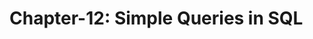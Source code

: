 # Chapter-12: Simple Queries in SQL

<script src="https://gist.github.com/djdays/b6054924d32e83506bdb85acf0f9f7eb.js"></script>
